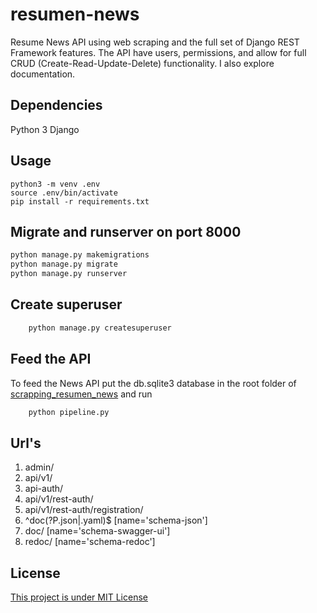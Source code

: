 # resumen-news
Resume News API using web scraping and the full set of Django REST Framework features.
The API have users, permissions, and allow for full CRUD (Create-Read-Update-Delete)
functionality. I also explore documentation.

## Dependencies
Python 3
Django

## Usage
```shell
python3 -m venv .env
source .env/bin/activate
pip install -r requirements.txt
```
## Migrate and runserver on port 8000

```python
python manage.py makemigrations
python manage.py migrate
python manage.py runserver
```

## Create superuser

```python
    python manage.py createsuperuser
```

## Feed the API

To feed the News API put the db.sqlite3 database in the root folder of [scrapping_resumen_news]() and run 
```python
    python pipeline.py
```

## Url's

1. admin/
2. api/v1/
3. api-auth/
4. api/v1/rest-auth/
5. api/v1/rest-auth/registration/
6. ^doc(?P<format>\.json|\.yaml)$ [name='schema-json']
7. doc/ [name='schema-swagger-ui']
8. redoc/ [name='schema-redoc']

## License
[This project is under MIT License](https://opensource.org/licenses/MIT)
